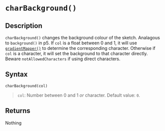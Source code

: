 # `charBackground()`

## Description
`charBackground()` changes the background colour of the sketch. Analagous to `background()` in p5. If `col` is a float between 0 and 1, it will use [`gradientMapper()`](gradientMapper) to determine the corresponding character. Otherwise if `col` is a character, it will set the background to that character directly. Beware `notAllowedCharacters` if using direct characters.

## Syntax
`charBackground(col)`
> `col`: Number between 0 and 1 *or* character. Default value: `0`.

## Returns
Nothing